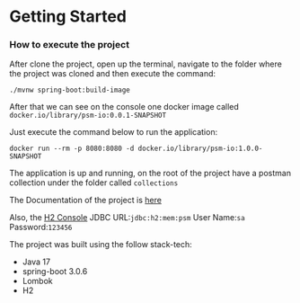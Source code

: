 # Getting Started

### How to execute the project
After clone the project, open up the terminal, navigate to the folder where the project was cloned 
and then execute the command:

`./mvnw spring-boot:build-image`

After that we can see on the console one docker image called `docker.io/library/psm-io:0.0.1-SNAPSHOT`

Just execute the command below to run the application:

`docker run --rm -p 8080:8080 -d docker.io/library/psm-io:1.0.0-SNAPSHOT`

The application is up and running, on the root of the project have a postman collection under the folder called 
`collections`

The Documentation of the project is [here](http://localhost:8080/swagger-ui/index.html#/)

Also, the [H2 Console](http://localhost:8080/h2-console/) JDBC URL:`jdbc:h2:mem:psm` User Name:`sa` Password:`123456`

The project was built using the follow stack-tech:
* Java 17
* spring-boot 3.0.6
* Lombok
* H2
